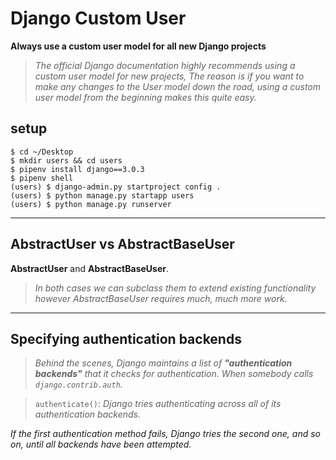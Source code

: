 # Django Custom User

**Always use a custom user model for all new Django projects**

> *The official Django documentation highly recommends using a custom user model for new projects, The reason is if you want to make any changes to the User model down the road, using a custom user model from the beginning makes this quite easy.*


## setup
```
$ cd ~/Desktop
$ mkdir users && cd users
$ pipenv install django==3.0.3
$ pipenv shell
(users) $ django-admin.py startproject config .
(users) $ python manage.py startapp users
(users) $ python manage.py runserver

```
___
## AbstractUser vs AbstractBaseUser


**AbstractUser** and **AbstractBaseUser**. 
> *In both cases we can subclass them to extend existing functionality however AbstractBaseUser requires much, much more work.*

___
## Specifying authentication backends

> *Behind the scenes, Django maintains a list of **"authentication backends"** that it checks for authentication. When somebody calls `django.contrib.auth`.*

> `authenticate()`: *Django tries authenticating across all of its authentication backends.*

*If the first authentication method fails, Django tries the second one, and so on, until all backends have been attempted.*
